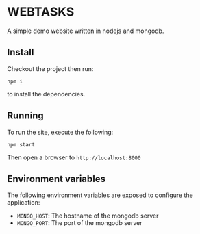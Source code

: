 WEBTASKS
========

A simple demo website written in nodejs and mongodb.

## Install

Checkout the project then run:

```
npm i
```

to install the dependencies.


## Running

To run the site, execute the following:

```
npm start
```

Then open a browser to `http://localhost:8000`

## Environment variables

The following environment variables are exposed to configure the application:

- `MONGO_HOST`: The hostname of the mongodb server
- `MONGO_PORT`: The port of the mongodb server
